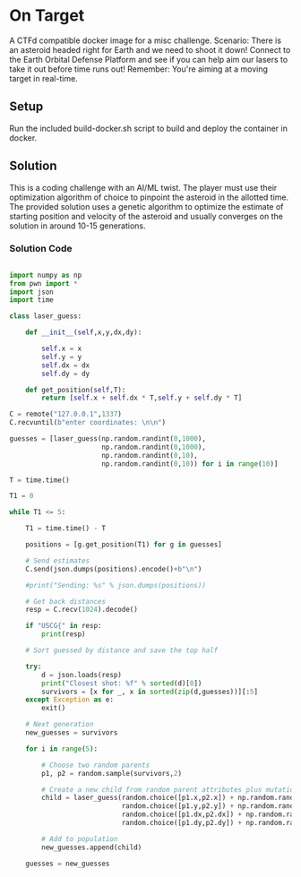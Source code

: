 # On Target

A CTFd compatible docker image for a misc challenge. Scenario: There is an asteroid headed right for Earth and we need to shoot it down! Connect to the Earth Orbital Defense Platform and see if you can help aim our lasers to take it out before time runs out! Remember: You're aiming at a moving target in real-time.

## Setup

Run the included build-docker.sh script to build and deploy the container in docker.

## Solution

This is a coding challenge with an AI/ML twist. The player must use their optimization algorithm of choice to pinpoint the asteroid in the allotted time. The provided solution uses a genetic algorithm to optimize the estimate of starting position and velocity of the asteroid and usually converges on the solution in around 10-15 generations.


### Solution Code

```python

import numpy as np
from pwn import *
import json
import time

class laser_guess:

    def __init__(self,x,y,dx,dy):

        self.x = x
        self.y = y
        self.dx = dx
        self.dy = dy

    def get_position(self,T):
        return [self.x + self.dx * T,self.y + self.dy * T]

C = remote("127.0.0.1",1337)
C.recvuntil(b"enter coordinates: \n\n")

guesses = [laser_guess(np.random.randint(0,1000),
                       np.random.randint(0,1000),
                       np.random.randint(0,10),
                       np.random.randint(0,10)) for i in range(10)]

T = time.time()

T1 = 0

while T1 <= 5:

    T1 = time.time() - T

    positions = [g.get_position(T1) for g in guesses]

    # Send estimates
    C.send(json.dumps(positions).encode()+b"\n")

    #print("Sending: %s" % json.dumps(positions))

    # Get back distances
    resp = C.recv(1024).decode()

    if "USCG{" in resp:
        print(resp)

    # Sort guessed by distance and save the top half

    try:
        d = json.loads(resp)
        print("Closest shot: %f" % sorted(d)[0])
        survivors = [x for _, x in sorted(zip(d,guesses))][:5]
    except Exception as e:
        exit()

    # Next generation
    new_guesses = survivors

    for i in range(5):

        # Choose two random parents
        p1, p2 = random.sample(survivors,2)

        # Create a new child from random parent attributes plus mutation noise
        child = laser_guess(random.choice([p1.x,p2.x]) + np.random.randint(-20,20),
                            random.choice([p1.y,p2.y]) + np.random.randint(-20,20),
                            random.choice([p1.dx,p2.dx]) + np.random.randint(-1,1),
                            random.choice([p1.dy,p2.dy]) + np.random.randint(-1,1))

        # Add to population
        new_guesses.append(child)

    guesses = new_guesses
```

